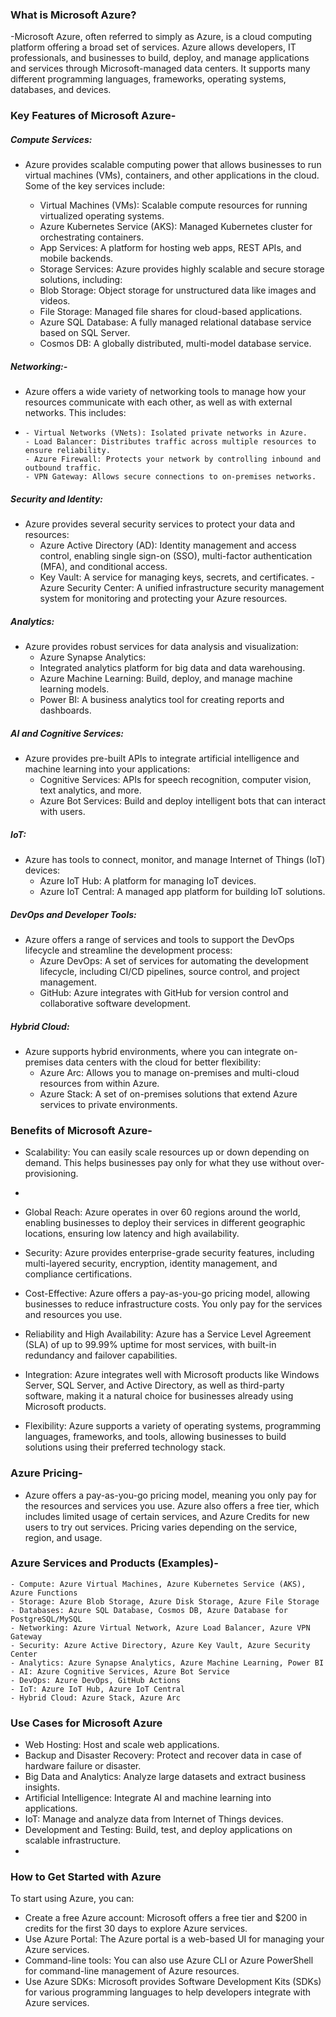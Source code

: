 ### What is Microsoft Azure?
-Microsoft Azure, often referred to simply as Azure, is a cloud computing platform offering a broad set of services. Azure allows developers, IT professionals, and businesses to build, deploy, and manage applications and services through Microsoft-managed data centers. It supports many different programming languages, frameworks, operating systems, databases, and devices.

### Key Features of Microsoft Azure-
##### Compute Services:
- Azure provides scalable computing power that allows businesses to run virtual machines (VMs), containers, and other applications in the cloud. Some of the key services include:
 
    - Virtual Machines (VMs): Scalable compute resources for running virtualized operating systems.
    - Azure Kubernetes Service (AKS): Managed Kubernetes cluster for orchestrating containers.
    - App Services: A platform for hosting web apps, REST APIs, and mobile backends.
    - Storage Services: Azure provides highly scalable and secure storage solutions, including:
    - Blob Storage: Object storage for unstructured data like images and videos.
    - File Storage: Managed file shares for cloud-based applications.
    - Azure SQL Database: A fully managed relational database service based on SQL Server.
    - Cosmos DB: A globally distributed, multi-model database service.
##### Networking:-
- Azure offers a wide variety of networking tools to manage how your resources communicate with each other, as well as with external networks. This includes:
-
      - Virtual Networks (VNets): Isolated private networks in Azure.
      - Load Balancer: Distributes traffic across multiple resources to ensure reliability.
      - Azure Firewall: Protects your network by controlling inbound and outbound traffic.
      - VPN Gateway: Allows secure connections to on-premises networks.
##### Security and Identity: 
  - Azure provides several security services to protect your data and resources:
    - Azure Active Directory (AD): Identity management and access control, enabling single sign-on (SSO), multi-factor authentication (MFA), and conditional access.
    - Key Vault: A service for managing keys, secrets, and certificates.
    -Azure Security Center: A unified infrastructure security management system for monitoring and protecting your Azure resources.

##### Analytics:
- Azure provides robust services for data analysis and visualization:
    - Azure Synapse Analytics:
    - Integrated analytics platform for big data and data warehousing.
    - Azure Machine Learning: Build, deploy, and manage machine learning models.
    - Power BI: A business analytics tool for creating reports and dashboards.
##### AI and Cognitive Services:
- Azure provides pre-built APIs to integrate artificial intelligence and machine learning into your applications:
    - Cognitive Services: APIs for speech recognition, computer vision, text analytics, and more.
    - Azure Bot Services: Build and deploy intelligent bots that can interact with users.
##### IoT: 
- Azure has tools to connect, monitor, and manage Internet of Things (IoT) devices:
    - Azure IoT Hub: A platform for managing IoT devices.
    - Azure IoT Central: A managed app platform for building IoT solutions.
##### DevOps and Developer Tools: 
- Azure offers a range of services and tools to support the DevOps lifecycle and streamline the development process:
    - Azure DevOps: A set of services for automating the development lifecycle, including CI/CD pipelines, source control, and project management.
    - GitHub: Azure integrates with GitHub for version control and collaborative software development.
##### Hybrid Cloud:
- Azure supports hybrid environments, where you can integrate on-premises data centers with the cloud for better flexibility:
    - Azure Arc: Allows you to manage on-premises and multi-cloud resources from within Azure.
    - Azure Stack: A set of on-premises solutions that extend Azure services to private environments.

### Benefits of Microsoft Azure-
- Scalability: You can easily scale resources up or down depending on demand. This helps businesses pay only for what they use without over-provisioning.
- 
- Global Reach: Azure operates in over 60 regions around the world, enabling businesses to deploy their services in different geographic locations, ensuring low latency and high availability.

- Security: Azure provides enterprise-grade security features, including multi-layered security, encryption, identity management, and compliance certifications.

- Cost-Effective: Azure offers a pay-as-you-go pricing model, allowing businesses to reduce infrastructure costs. You only pay for the services and resources you use.

- Reliability and High Availability: Azure has a Service Level Agreement (SLA) of up to 99.99% uptime for most services, with built-in redundancy and failover capabilities.

- Integration: Azure integrates well with Microsoft products like Windows Server, SQL Server, and Active Directory, as well as third-party software, making it a natural choice for businesses already using Microsoft products.

- Flexibility: Azure supports a variety of operating systems, programming languages, frameworks, and tools, allowing businesses to build solutions using their preferred technology stack.

### Azure Pricing-
- Azure offers a pay-as-you-go pricing model, meaning you only pay for the resources and services you use. Azure also offers a free tier, which includes limited usage of certain services, and Azure Credits for new users to try out services. Pricing varies depending on the service, region, and usage.

### Azure Services and Products (Examples)-
    - Compute: Azure Virtual Machines, Azure Kubernetes Service (AKS), Azure Functions
    - Storage: Azure Blob Storage, Azure Disk Storage, Azure File Storage
    - Databases: Azure SQL Database, Cosmos DB, Azure Database for PostgreSQL/MySQL
    - Networking: Azure Virtual Network, Azure Load Balancer, Azure VPN Gateway
    - Security: Azure Active Directory, Azure Key Vault, Azure Security Center
    - Analytics: Azure Synapse Analytics, Azure Machine Learning, Power BI
    - AI: Azure Cognitive Services, Azure Bot Service
    - DevOps: Azure DevOps, GitHub Actions
    - IoT: Azure IoT Hub, Azure IoT Central
    - Hybrid Cloud: Azure Stack, Azure Arc
### Use Cases for Microsoft Azure
- Web Hosting: Host and scale web applications.
- Backup and Disaster Recovery: Protect and recover data in case of hardware failure or disaster.
- Big Data and Analytics: Analyze large datasets and extract business insights.
- Artificial Intelligence: Integrate AI and machine learning into applications.
- IoT: Manage and analyze data from Internet of Things devices.
- Development and Testing: Build, test, and deploy applications on scalable infrastructure.
- 
### How to Get Started with Azure
To start using Azure, you can:

- Create a free Azure account: Microsoft offers a free tier and $200 in credits for the first 30 days to explore Azure services.
- Use Azure Portal: The Azure portal is a web-based UI for managing your Azure services.
- Command-line tools: You can also use Azure CLI or Azure PowerShell for command-line management of Azure resources.
- Use Azure SDKs: Microsoft provides Software Development Kits (SDKs) for various programming languages to help developers integrate with Azure services.

